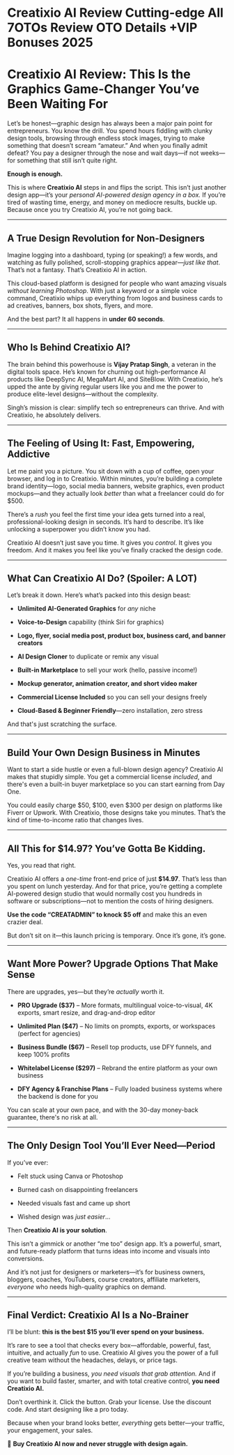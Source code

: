 # Creatixio AI Review Cutting-edge All 7OTOs Review OTO Details +VIP Bonuses 2025
<h1 class="" data-start="0" data-end="80">Creatixio AI Review: This Is the Graphics Game-Changer You’ve Been Waiting For</h1>
<p class="" data-start="82" data-end="474">Let’s be honest—graphic design has always been a major pain point for entrepreneurs. You know the drill. You spend hours fiddling with clunky design tools, browsing through endless stock images, trying to make something that doesn’t scream “amateur.” And when you finally admit defeat? You pay a designer through the nose and wait days—if not weeks—for something that still isn’t quite right.</p>
<p class="" data-start="476" data-end="497"><strong data-start="476" data-end="497">Enough is enough.</strong></p>
<p class="" data-start="499" data-end="792">This is where <strong data-start="513" data-end="529">Creatixio AI</strong> steps in and flips the script. This isn’t just another design app—it’s your <em data-start="606" data-end="651">personal AI-powered design agency in a box.</em> If you’re tired of wasting time, energy, and money on mediocre results, buckle up. Because once you try Creatixio AI, you’re not going back.</p>


<hr class="" data-start="794" data-end="797" />

<h2 class="" data-start="799" data-end="844">A True Design Revolution for Non-Designers</h2>
<p class="" data-start="846" data-end="1049">Imagine logging into a dashboard, typing (or speaking!) a few words, and watching as fully polished, scroll-stopping graphics appear—<em data-start="979" data-end="995">just like that</em>. That’s not a fantasy. That’s Creatixio AI in action.</p>
<p class="" data-start="1051" data-end="1316">This cloud-based platform is designed for people who want amazing visuals <em data-start="1125" data-end="1153">without learning Photoshop</em>. With just a keyword or a simple voice command, Creatixio whips up everything from logos and business cards to ad creatives, banners, box shots, flyers, and more.</p>
<p class="" data-start="1318" data-end="1376">And the best part? It all happens in <strong data-start="1355" data-end="1375">under 60 seconds</strong>.</p>


<hr class="" data-start="1378" data-end="1381" />

<h2 class="" data-start="1383" data-end="1413">Who Is Behind Creatixio AI?</h2>
<p class="" data-start="1415" data-end="1755">The brain behind this powerhouse is <strong data-start="1451" data-end="1473">Vijay Pratap Singh</strong>, a veteran in the digital tools space. He’s known for churning out high-performance AI products like DeepSync AI, MegaMart AI, and SiteBlow. With Creatixio, he’s upped the ante by giving regular users like you and me the power to produce elite-level designs—without the complexity.</p>
<p class="" data-start="1757" data-end="1869">Singh’s mission is clear: simplify tech so entrepreneurs can thrive. And with Creatixio, he absolutely delivers.</p>


<hr class="" data-start="1871" data-end="1874" />

<h2 class="" data-start="1876" data-end="1931">The Feeling of Using It: Fast, Empowering, Addictive</h2>
<p class="" data-start="1933" data-end="2238">Let me paint you a picture. You sit down with a cup of coffee, open your browser, and log in to Creatixio. Within minutes, you’re building a complete brand identity—logo, social media banners, website graphics, even product mockups—and they actually look <em data-start="2188" data-end="2196">better</em> than what a freelancer could do for $500.</p>
<p class="" data-start="2240" data-end="2436">There’s a <em data-start="2250" data-end="2256">rush</em> you feel the first time your idea gets turned into a real, professional-looking design in seconds. It’s hard to describe. It’s like unlocking a superpower you didn’t know you had.</p>
<p class="" data-start="2438" data-end="2591">Creatixio AI doesn’t just save you time. It gives you <em data-start="2492" data-end="2501">control</em>. It gives you freedom. And it makes you feel like you’ve finally cracked the design code.</p>


<hr class="" data-start="2593" data-end="2596" />

<h2 class="" data-start="2598" data-end="2643">What Can Creatixio AI Do? (Spoiler: A LOT)</h2>
<p class="" data-start="2645" data-end="2710">Let’s break it down. Here’s what’s packed into this design beast:</p>

<ul data-start="2712" data-end="3240">
 	<li class="" data-start="2712" data-end="2765">
<p class="" data-start="2714" data-end="2765"><strong data-start="2714" data-end="2749">Unlimited AI-Generated Graphics</strong> for <em data-start="2754" data-end="2759">any</em> niche</p>
</li>
 	<li class="" data-start="2766" data-end="2824">
<p class="" data-start="2768" data-end="2824"><strong data-start="2768" data-end="2787">Voice-to-Design</strong> capability (think Siri for graphics)</p>
</li>
 	<li class="" data-start="2825" data-end="2910">
<p class="" data-start="2827" data-end="2910"><strong data-start="2827" data-end="2910">Logo, flyer, social media post, product box, business card, and banner creators</strong></p>
</li>
 	<li class="" data-start="2911" data-end="2966">
<p class="" data-start="2913" data-end="2966"><strong data-start="2913" data-end="2933">AI Design Cloner</strong> to duplicate or remix any visual</p>
</li>
 	<li class="" data-start="2967" data-end="3036">
<p class="" data-start="2969" data-end="3036"><strong data-start="2969" data-end="2993">Built-in Marketplace</strong> to sell your work (hello, passive income!)</p>
</li>
 	<li class="" data-start="3037" data-end="3101">
<p class="" data-start="3039" data-end="3101"><strong data-start="3039" data-end="3101">Mockup generator, animation creator, and short video maker</strong></p>
</li>
 	<li class="" data-start="3102" data-end="3171">
<p class="" data-start="3104" data-end="3171"><strong data-start="3104" data-end="3135">Commercial License Included</strong> so you can sell your designs freely</p>
</li>
 	<li class="" data-start="3172" data-end="3240">
<p class="" data-start="3174" data-end="3240"><strong data-start="3174" data-end="3209">Cloud-Based &amp; Beginner Friendly</strong>—zero installation, zero stress</p>
</li>
</ul>
<p class="" data-start="3242" data-end="3281">And that's just scratching the surface.</p>


<hr class="" data-start="3283" data-end="3286" />

<h2 class="" data-start="3288" data-end="3332">Build Your Own Design Business in Minutes</h2>
<p class="" data-start="3334" data-end="3564">Want to start a side hustle or even a full-blown design agency? Creatixio AI makes that stupidly simple. You get a commercial license <em data-start="3468" data-end="3478">included</em>, and there's even a built-in buyer marketplace so you can start earning from Day One.</p>
<p class="" data-start="3566" data-end="3765">You could easily charge $50, $100, even $300 per design on platforms like Fiverr or Upwork. With Creatixio, those designs take you minutes. That’s the kind of time-to-income ratio that changes lives.</p>


<hr class="" data-start="3767" data-end="3770" />

<h2 class="" data-start="3772" data-end="3820">All This for $14.97? You’ve Gotta Be Kidding.</h2>
<p class="" data-start="3822" data-end="3847">Yes, you read that right.</p>
<p class="" data-start="3849" data-end="4148">Creatixio AI offers a <em data-start="3871" data-end="3881">one-time</em> front-end price of just <strong data-start="3906" data-end="3916">$14.97</strong>. That’s less than you spent on lunch yesterday. And for that price, you’re getting a complete AI-powered design studio that would normally cost you hundreds in software or subscriptions—not to mention the costs of hiring designers.</p>
<p class="" data-start="4150" data-end="4231"><strong data-start="4150" data-end="4195">Use the code “CREATADMIN” to knock $5 off</strong> and make this an even crazier deal.</p>
<p class="" data-start="4233" data-end="4313">But don’t sit on it—this launch pricing is temporary. Once it’s gone, it’s gone.</p>


<hr class="" data-start="4315" data-end="4318" />

<h2 class="" data-start="4320" data-end="4371">Want More Power? Upgrade Options That Make Sense</h2>
<p class="" data-start="4373" data-end="4429">There are upgrades, yes—but they’re <em data-start="4409" data-end="4419">actually</em> worth it.</p>

<ul data-start="4431" data-end="4922">
 	<li class="" data-start="4431" data-end="4551">
<p class="" data-start="4433" data-end="4551"><strong data-start="4433" data-end="4454">PRO Upgrade ($37)</strong> – More formats, multilingual voice-to-visual, 4K exports, smart resize, and drag-and-drop editor</p>
</li>
 	<li class="" data-start="4552" data-end="4648">
<p class="" data-start="4554" data-end="4648"><strong data-start="4554" data-end="4578">Unlimited Plan ($47)</strong> – No limits on prompts, exports, or workspaces (perfect for agencies)</p>
</li>
 	<li class="" data-start="4649" data-end="4738">
<p class="" data-start="4651" data-end="4738"><strong data-start="4651" data-end="4676">Business Bundle ($67)</strong> – Resell top products, use DFY funnels, and keep 100% profits</p>
</li>
 	<li class="" data-start="4739" data-end="4821">
<p class="" data-start="4741" data-end="4821"><strong data-start="4741" data-end="4770">Whitelabel License ($297)</strong> – Rebrand the entire platform as your own business</p>
</li>
 	<li class="" data-start="4822" data-end="4922">
<p class="" data-start="4824" data-end="4922"><strong data-start="4824" data-end="4856">DFY Agency &amp; Franchise Plans</strong> – Fully loaded business systems where the backend is done for you</p>
</li>
</ul>
<p class="" data-start="4924" data-end="5021">You can scale at your own pace, and with the 30-day money-back guarantee, there's no risk at all.</p>


<hr class="" data-start="5023" data-end="5026" />

<h2 class="" data-start="5028" data-end="5075">The Only Design Tool You’ll Ever Need—Period</h2>
<p class="" data-start="5077" data-end="5092">If you’ve ever:</p>

<ul data-start="5094" data-end="5249">
 	<li class="" data-start="5094" data-end="5131">
<p class="" data-start="5096" data-end="5131">Felt stuck using Canva or Photoshop</p>
</li>
 	<li class="" data-start="5132" data-end="5174">
<p class="" data-start="5134" data-end="5174">Burned cash on disappointing freelancers</p>
</li>
 	<li class="" data-start="5175" data-end="5214">
<p class="" data-start="5177" data-end="5214">Needed visuals fast and came up short</p>
</li>
 	<li class="" data-start="5215" data-end="5249">
<p class="" data-start="5217" data-end="5249">Wished design was <em data-start="5235" data-end="5248">just easier</em>…</p>
</li>
</ul>
<p class="" data-start="5251" data-end="5290">Then <strong data-start="5256" data-end="5289">Creatixio AI is your solution</strong>.</p>
<p class="" data-start="5292" data-end="5453">This isn’t a gimmick or another “me too” design app. It’s a powerful, smart, and future-ready platform that turns ideas into income and visuals into conversions.</p>
<p class="" data-start="5455" data-end="5647">And it’s not just for designers or marketers—it’s for business owners, bloggers, coaches, YouTubers, course creators, affiliate marketers, <em data-start="5594" data-end="5604">everyone</em> who needs high-quality graphics on demand.</p>


<hr class="" data-start="5649" data-end="5652" />

<h2 class="" data-start="5654" data-end="5700">Final Verdict: Creatixio AI Is a No-Brainer</h2>
<p class="" data-start="5702" data-end="5777">I’ll be blunt: <strong data-start="5717" data-end="5777">this is the best $15 you’ll ever spend on your business.</strong></p>
<p class="" data-start="5779" data-end="5993">It’s rare to see a tool that checks every box—affordable, powerful, fast, intuitive, and actually <em data-start="5877" data-end="5882">fun</em> to use. Creatixio AI gives you the power of a full creative team without the headaches, delays, or price tags.</p>
<p class="" data-start="5995" data-end="6167">If you’re building a business, <em data-start="6026" data-end="6065">you need visuals that grab attention.</em> And if you want to build faster, smarter, and with total creative control, <strong data-start="6141" data-end="6167">you need Creatixio AI.</strong></p>
<p class="" data-start="6169" data-end="6286">Don’t overthink it. Click the button. Grab your license. Use the discount code. And start designing like a pro today.</p>
<p class="" data-start="6288" data-end="6393">Because when your brand looks better, <em data-start="6326" data-end="6338">everything</em> gets better—your traffic, your engagement, your sales.</p>
<p class="" data-start="6395" data-end="6460">🎯 <strong data-start="6398" data-end="6460">Buy Creatixio AI now and never struggle with design again.</strong></p>
